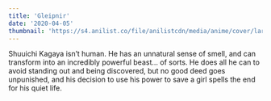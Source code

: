 ```yaml
---
title: 'Gleipnir'
date: '2020-04-05'
thumbnail: 'https://s4.anilist.co/file/anilistcdn/media/anime/cover/large/bx108241-CZemOTbuE0Oj.jpg'
---
```


Shuuichi Kagaya isn’t human. He has an unnatural sense of smell, and can transform into an incredibly powerful beast… of sorts. He does all he can to avoid standing out and being discovered, but no good deed goes unpunished, and his decision to use his power to save a girl spells the end for his quiet life.

